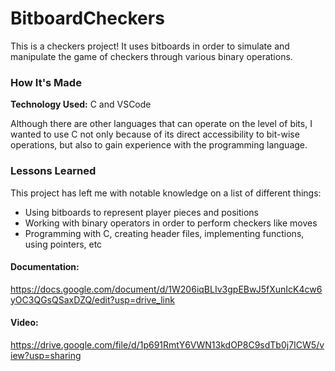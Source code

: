 # BitboardCheckers
This is a checkers project! It uses bitboards in order to simulate and manipulate the game of checkers through various binary operations.

### How It's Made
**Technology Used:** C and VSCode

Although there are other languages that can operate on the level of bits, I wanted to use C not only because of its direct accessibility to bit-wise operations, but also to gain experience with the programming language.

### Lessons Learned
This project has left me with notable knowledge on a list of different things:
- Using bitboards to represent player pieces and positions
- Working with binary operators in order to perform checkers like moves
- Programming with C, creating header files, implementing functions, using pointers, etc

#### Documentation: 
https://docs.google.com/document/d/1W206iqBLIv3gpEBwJ5fXunIcK4cw6yOC3QGsQSaxDZQ/edit?usp=drive_link
#### Video: 
https://drive.google.com/file/d/1p691RmtY6VWN13kdOP8C9sdTb0j7ICW5/view?usp=sharing
